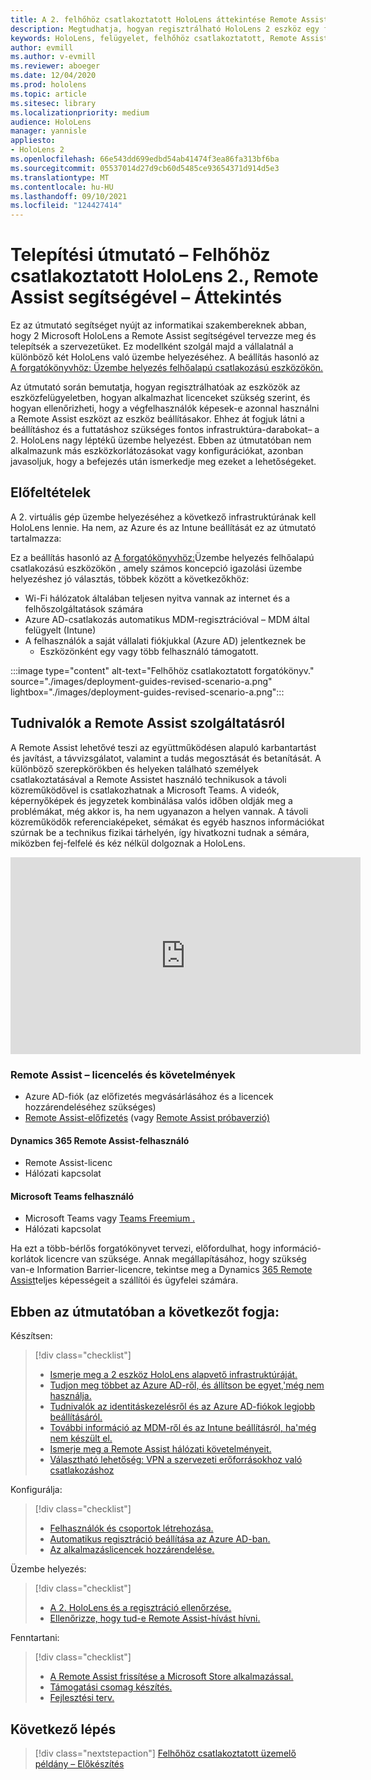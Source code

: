 ```yaml
---
title: A 2. felhőhöz csatlakoztatott HoloLens áttekintése Remote Assist segítségével
description: Megtudhatja, hogyan regisztrálható HoloLens 2 eszköz egy felhőhöz csatlakoztatott hálózaton keresztül a Dynamics 365 Remote Assist használatával.
keywords: HoloLens, felügyelet, felhőhöz csatlakoztatott, Remote Assist, AAD, Azure AD, MDM, Mobile Eszközkezelés
author: evmill
ms.author: v-evmill
ms.reviewer: aboeger
ms.date: 12/04/2020
ms.prod: hololens
ms.topic: article
ms.sitesec: library
ms.localizationpriority: medium
audience: HoloLens
manager: yannisle
appliesto:
- HoloLens 2
ms.openlocfilehash: 66e543dd699edbd54ab41474f3ea86fa313bf6ba
ms.sourcegitcommit: 05537014d27d9cb60d5485ce93654371d914d5e3
ms.translationtype: MT
ms.contentlocale: hu-HU
ms.lasthandoff: 09/10/2021
ms.locfileid: "124427414"
---
```

# <a name="deployment-guide--cloud-connected-hololens-2-with-remote-assist--overview"></a>Telepítési útmutató – Felhőhöz csatlakoztatott HoloLens 2., Remote Assist segítségével – Áttekintés

Ez az útmutató segítséget nyújt az informatikai szakembereknek abban, hogy 2 Microsoft HoloLens a Remote Assist segítségével tervezze meg és telepítsék a szervezetüket. Ez modellként szolgál majd a vállalatnál a különböző két HoloLens való üzembe helyezéséhez. A beállítás hasonló az [A forgatókönyvhöz: Üzembe helyezés felhőalapú csatlakozású eszközökön.](common-scenarios.md#scenario-a) 

Az útmutató során bemutatja, hogyan regisztrálhatóak az eszközök az eszközfelügyeletben, hogyan alkalmazhat licenceket szükség szerint, és hogyan ellenőrizheti, hogy a végfelhasználók képesek-e azonnal használni a Remote Assist eszközt az eszköz beállításakor. Ehhez át fogjuk látni a beállításhoz és a futtatáshoz szükséges fontos infrastruktúra-darabokat– a 2. HoloLens nagy léptékű üzembe helyezést. Ebben az útmutatóban nem alkalmazunk más eszközkorlátozásokat vagy konfigurációkat, azonban javasoljuk, hogy a befejezés után ismerkedje meg ezeket a lehetőségeket.

## <a name="prerequisites"></a>Előfeltételek

A 2. virtuális gép üzembe helyezéséhez a következő infrastruktúrának kell HoloLens lennie. Ha nem, az Azure és az Intune beállítását ez az útmutató tartalmazza:

Ez a beállítás hasonló az [A forgatókönyvhöz:](/hololens/common-scenarios#scenario-a)Üzembe helyezés felhőalapú csatlakozású eszközökön , amely számos koncepció igazolási üzembe helyezéshez jó választás, többek között a következőkhöz:

- Wi-Fi hálózatok általában teljesen nyitva vannak az internet és a felhőszolgáltatások számára
- Azure AD-csatlakozás automatikus MDM-regisztrációval – MDM által felügyelt (Intune)
- A felhasználók a saját vállalati fiókjukkal (Azure AD) jelentkeznek be
    - Eszközönként egy vagy több felhasználó támogatott.

:::image type="content" alt-text="Felhőhöz csatlakoztatott forgatókönyv." source="./images/deployment-guides-revised-scenario-a.png" lightbox="./images/deployment-guides-revised-scenario-a.png":::


## <a name="learn-about-remote-assist"></a>Tudnivalók a Remote Assist szolgáltatásról

A Remote Assist lehetővé teszi az együttműködésen alapuló karbantartást és javítást, a távvizsgálatot, valamint a tudás megosztását és betanítását. A különböző szerepkörökben és helyeken található személyek csatlakoztatásával a Remote Assistet használó technikusok a távoli közreműködővel is csatlakozhatnak a Microsoft Teams. A videók, képernyőképek és jegyzetek kombinálása valós időben oldják meg a problémákat, még akkor is, ha nem ugyanazon a helyen vannak. A távoli közreműködők referenciaképeket, sémákat és egyéb hasznos információkat szúrnak be a technikus fizikai tárhelyén, így hivatkozni tudnak a sémára, miközben fej-felfelé és kéz nélkül dolgoznak a HoloLens.

<iframe width="560" height="315" src="https://www.youtube.com/embed/d3YT8j0yYl0" frameborder="0" allow="accelerometer; autoplay; clipboard-write; encrypted-media; gyroscope; picture-in-picture" allowfullscreen></iframe>

### <a name="remote-assist-licensing-and-requirements"></a>Remote Assist – licencelés és követelmények

- Azure AD-fiók (az előfizetés megvásárlásához és a licencek hozzárendeléséhez szükséges)
- [Remote Assist-előfizetés](/dynamics365/mixed-reality/remote-assist/buy-and-deploy-remote-assist) (vagy [Remote Assist próbaverzió)](/dynamics365/mixed-reality/remote-assist/try-remote-assist)
    
#### <a name="dynamics-365-remote-assist-user"></a>Dynamics 365 Remote Assist-felhasználó

- Remote Assist-licenc
- Hálózati kapcsolat

#### <a name="microsoft-teams-user"></a>Microsoft Teams felhasználó

- Microsoft Teams vagy [Teams Freemium .](https://products.office.com/microsoft-teams/free)
- Hálózati kapcsolat

Ha ezt a [](/dynamics365/mixed-reality/remote-assist/cross-tenant-overview#scenario-2-leasing-services-to-other-tenants)több-bérlős forgatókönyvet tervezi, előfordulhat, hogy információ-korlátok licencre van szüksége. Annak megállapításához, hogy szükség van-e Information Barrier-licencre, tekintse meg a Dynamics [365 Remote Assist](/dynamics365/mixed-reality/remote-assist/cross-tenant-licensing-implementation)teljes képességeit a szállítói és ügyfelei számára.

## <a name="in-this-guide-you-will"></a>Ebben az útmutatóban a következőt fogja:

Készítsen:

> [!div class="checklist"]
> - [Ismerje meg a 2 eszköz HoloLens alapvető infrastruktúráját.](hololens2-cloud-connected-prepare.md#infrastructure-essentials)
> - [Tudjon meg többet az Azure AD-ről, és állítson be egyet,&#39;még nem használja.](hololens2-cloud-connected-prepare.md#azure-active-directory)
> - [Tudnivalók az identitáskezelésről és az Azure AD-fiókok legjobb beállításáról.](hololens2-cloud-connected-prepare.md#identity-management)
> - [További információ az MDM-ről és az Intune beállításról, ha&#39;még nem készült el.](hololens2-cloud-connected-prepare.md#mobile-device-management)
> - [Ismerje meg a Remote Assist hálózati követelményeit.](hololens2-cloud-connected-prepare.md#network)
> - [Választható lehetőség: VPN a szervezeti erőforrásokhoz való csatlakozáshoz](hololens2-cloud-connected-prepare.md#optional-connect-your-hololens-to-vpn)

Konfigurálja:

> [!div class="checklist"]
> - [Felhasználók és csoportok létrehozása.](hololens2-cloud-connected-configure.md#azure-users-and-groups)
> - [Automatikus regisztráció beállítása az Azure AD-ban.](hololens2-cloud-connected-configure.md#auto-enrollment-on-hololens-2)
> - [Az alkalmazáslicencek hozzárendelése.](hololens2-cloud-connected-configure.md#application-licenses)

Üzembe helyezés:

> [!div class="checklist"]
> - [A 2. HoloLens és a regisztráció ellenőrzése.](hololens2-cloud-connected-deploy.md#enrollment-validation)
> - [Ellenőrizze, hogy tud-e Remote Assist-hívást hívni.](hololens2-cloud-connected-deploy.md#remote-assist-call-validation)

Fenntartani:

> [!div class="checklist"]
> - [A Remote Assist frissítése a Microsoft Store alkalmazással.](hololens2-cloud-connected-maintain.md#updates)
> - [Támogatási csomag készítés.](hololens2-cloud-connected-maintain.md#support-plan)
> - [Fejlesztési terv.](hololens2-cloud-connected-maintain.md#development-plan)

## <a name="next-step"></a>Következő lépés

> [!div class="nextstepaction"]
> [Felhőhöz csatlakoztatott üzemelő példány – Előkészítés](hololens2-cloud-connected-prepare.md)

